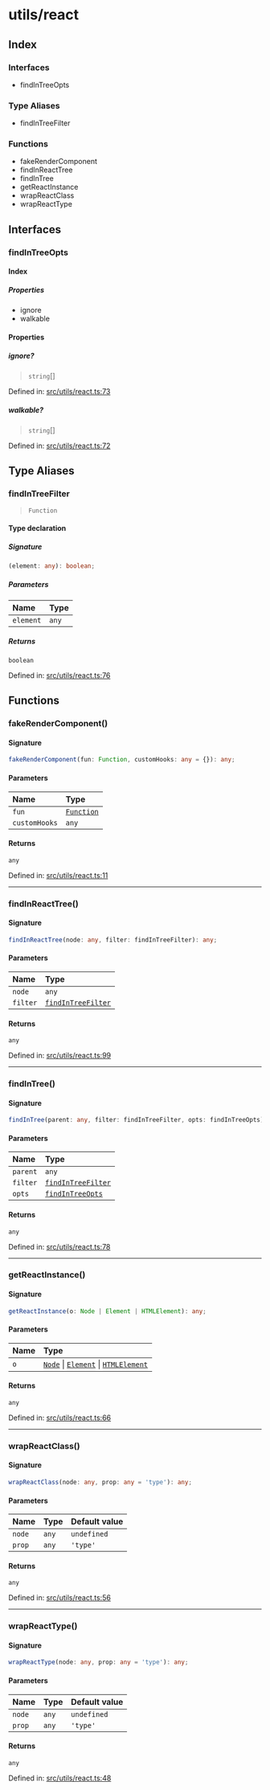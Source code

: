# utils/react

## Index

### Interfaces

- findInTreeOpts

### Type Aliases

- findInTreeFilter

### Functions

- fakeRenderComponent
- findInReactTree
- findInTree
- getReactInstance
- wrapReactClass
- wrapReactType

## Interfaces

### findInTreeOpts

#### Index

##### Properties

- ignore
- walkable

#### Properties

##### ignore?

> `string`[]

Defined in:  [src/utils/react.ts:73](https://github.com/SteamDeckHomebrew/decky-frontend-lib/blob/-/src/utils/react.ts#L73)

##### walkable?

> `string`[]

Defined in:  [src/utils/react.ts:72](https://github.com/SteamDeckHomebrew/decky-frontend-lib/blob/-/src/utils/react.ts#L72)

## Type Aliases

### findInTreeFilter

> `Function`

#### Type declaration

##### Signature

```ts
(element: any): boolean;
```

##### Parameters

| Name | Type |
| :------ | :------ |
| `element` | `any` |

##### Returns

`boolean`

Defined in:  [src/utils/react.ts:76](https://github.com/SteamDeckHomebrew/decky-frontend-lib/blob/-/src/utils/react.ts#L76)

## Functions

### fakeRenderComponent()

#### Signature

```ts
fakeRenderComponent(fun: Function, customHooks: any = {}): any;
```

#### Parameters

| Name | Type |
| :------ | :------ |
| `fun` | [`Function`]( https://developer.mozilla.org/en-US/docs/Web/JavaScript/Reference/Global_Objects/Function ) |
| `customHooks` | `any` |

#### Returns

`any`

Defined in:  [src/utils/react.ts:11](https://github.com/SteamDeckHomebrew/decky-frontend-lib/blob/-/src/utils/react.ts#L11)

---

### findInReactTree()

#### Signature

```ts
findInReactTree(node: any, filter: findInTreeFilter): any;
```

#### Parameters

| Name | Type |
| :------ | :------ |
| `node` | `any` |
| `filter` | [`findInTreeFilter`](react#findintreefilter) |

#### Returns

`any`

Defined in:  [src/utils/react.ts:99](https://github.com/SteamDeckHomebrew/decky-frontend-lib/blob/-/src/utils/react.ts#L99)

---

### findInTree()

#### Signature

```ts
findInTree(parent: any, filter: findInTreeFilter, opts: findInTreeOpts): any;
```

#### Parameters

| Name | Type |
| :------ | :------ |
| `parent` | `any` |
| `filter` | [`findInTreeFilter`](react#findintreefilter) |
| `opts` | [`findInTreeOpts`](react#findintreeopts) |

#### Returns

`any`

Defined in:  [src/utils/react.ts:78](https://github.com/SteamDeckHomebrew/decky-frontend-lib/blob/-/src/utils/react.ts#L78)

---

### getReactInstance()

#### Signature

```ts
getReactInstance(o: Node | Element | HTMLElement): any;
```

#### Parameters

| Name | Type |
| :------ | :------ |
| `o` | [`Node`]( https://developer.mozilla.org/en-US/docs/Web/API/Node ) \| [`Element`]( https://developer.mozilla.org/en-US/docs/Web/API/Element ) \| [`HTMLElement`]( https://developer.mozilla.org/en-US/docs/Web/API/HTMLElement ) |

#### Returns

`any`

Defined in:  [src/utils/react.ts:66](https://github.com/SteamDeckHomebrew/decky-frontend-lib/blob/-/src/utils/react.ts#L66)

---

### wrapReactClass()

#### Signature

```ts
wrapReactClass(node: any, prop: any = 'type'): any;
```

#### Parameters

| Name | Type | Default value |
| :------ | :------ | :------ |
| `node` | `any` | `undefined` |
| `prop` | `any` | `'type'` |

#### Returns

`any`

Defined in:  [src/utils/react.ts:56](https://github.com/SteamDeckHomebrew/decky-frontend-lib/blob/-/src/utils/react.ts#L56)

---

### wrapReactType()

#### Signature

```ts
wrapReactType(node: any, prop: any = 'type'): any;
```

#### Parameters

| Name | Type | Default value |
| :------ | :------ | :------ |
| `node` | `any` | `undefined` |
| `prop` | `any` | `'type'` |

#### Returns

`any`

Defined in:  [src/utils/react.ts:48](https://github.com/SteamDeckHomebrew/decky-frontend-lib/blob/-/src/utils/react.ts#L48)
